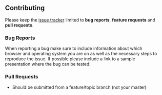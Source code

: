 ## Contributing

Please keep the [issue tracker](https://github.com/troy-west/apache-kafka-three-ways/issues) limited to **bug reports**, **feature requests** and **pull requests**.

### Bug Reports
When reporting a bug make sure to include information about which browser and operating system you are on as well as the necessary steps to reproduce the issue. If possible please include a link to a sample presentation where the bug can be tested.

### Pull Requests
- Should be submitted from a feature/topic branch (not your master)
